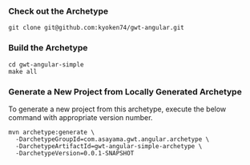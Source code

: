 ### Check out the Archetype
```
git clone git@github.com:kyoken74/gwt-angular.git
```

### Build the Archetype
```
cd gwt-angular-simple
make all
```

### Generate a New Project from Locally Generated Archetype

To generate a new project from this archetype, execute the below command with appropriate version number.


```
mvn archetype:generate \
  -DarchetypeGroupId=com.asayama.gwt.angular.archetype \
  -DarchetypeArtifactId=gwt-angular-simple-archetype \
  -DarchetypeVersion=0.0.1-SNAPSHOT
```
